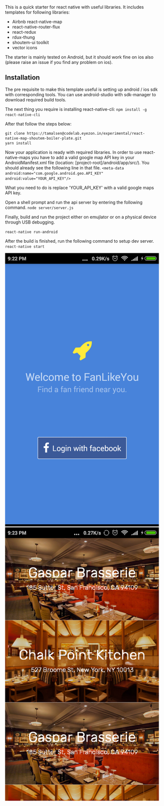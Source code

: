 This is a quick starter for react native with useful libraries. It includes templates for following libraries:

- Airbnb react-native-map
- react-native-router-flux
- react-redux
- rdux-thung
- shoutem-ui toolkit
- vector icons


The starter is mainly tested on Android, but it should work fine on ios also (please raise an  issue if you find any problem on ios).

## Installation

The pre requisite to make this template useful is setting up android / ios sdk with corresponding tools. You can use android-studio with sdk-manager to download required build tools.

The next thing you require is installing react-native-cli:
`
npm install -g react-native-cli
`

After that follow the steps below:
```
git clone https://tamalsen@codelab.eyezon.in/experimental/react-native-map-shoutem-boiler-plate.git
yarn install
```

Now your application is ready with required libraries. 
In order to use react-native-maps you have to add a valid google map API key in your AndroidManifest.xml file (location: [project-root]/android/app/src/). You should already see the following line in that file. 
`
<meta-data
      android:name="com.google.android.geo.API_KEY"
      android:value="YOUR_API_KEY"/>
`

What you need to do is replace 'YOUR_API_KEY' with a valid google maps API key.

Open a shell prompt and run the api server by entering the following command.
`
node server/server.js
`

Finally, build and run the project either on emujlator or on a physical device through USB debugging.

`
react-native run-android
`

After the build is finished, run the following command to setup dev server.
`
react-native start
`

![Image of Yaktocat](git-img/Screenshot_2017-04-28-21-22-01-323_com.fanlikeyou.png)
![Image of Yaktocat](git-img/Screenshot_2017-04-28-21-23-34-359_com.fanlikeyou.png)





